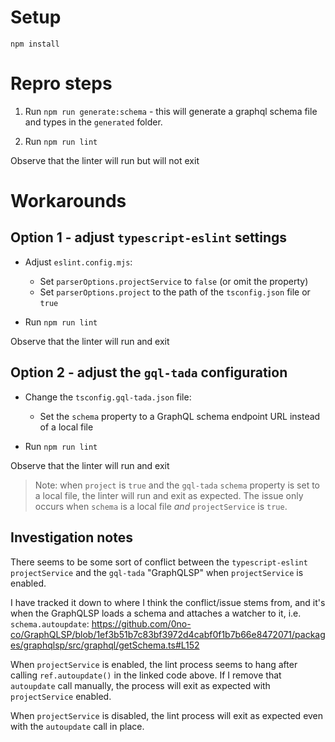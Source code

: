 # Setup

`npm install`

# Repro steps

1. Run `npm run generate:schema` - this will generate a graphql schema file and types in the `generated` folder.

2. Run `npm run lint`

Observe that the linter will run but will not exit

# Workarounds

## Option 1 - adjust `typescript-eslint` settings

* Adjust `eslint.config.mjs`:
  - Set `parserOptions.projectService` to `false` (or omit the property)
  - Set `parserOptions.project` to the path of the `tsconfig.json` file or `true`

* Run `npm run lint`

Observe that the linter will run and exit

## Option 2 - adjust the `gql-tada` configuration

* Change the `tsconfig.gql-tada.json` file:
  - Set the `schema` property to a GraphQL schema endpoint URL instead of a local file

* Run `npm run lint`

Observe that the linter will run and exit

> Note: when `project` is `true` and the `gql-tada` `schema` property is set to a local file, the linter will run and exit as expected. The issue only occurs when `schema` is a local file _and_ `projectService` is `true`.


## Investigation notes

There seems to be some sort of conflict between the `typescript-eslint` `projectService` and the `gql-tada` "GraphQLSP" when `projectService` is enabled.

I have tracked it down to where I think the conflict/issue stems from, and it's when the GraphQLSP loads a schema and attaches a watcher to it, i.e. `schema.autoupdate`:
https://github.com/0no-co/GraphQLSP/blob/1ef3b51b7c83bf3972d4cabf0f1b7b66e8472071/packages/graphqlsp/src/graphql/getSchema.ts#L152

When `projectService` is enabled, the lint process seems to hang after calling `ref.autoupdate()` in the linked code above. If I remove that `autoupdate` call manually, the process will exit as expected with `projectService` enabled.

When `projectService` is disabled, the lint process will exit as expected even with the `autoupdate` call in place.
